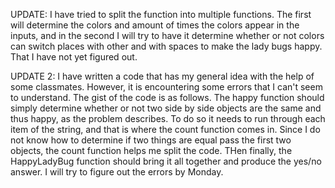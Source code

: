 UPDATE:
I have tried to split the function into multiple functions. The first will 
determine the colors and amount of times the colors appear in the inputs, and
in the second I will try to have it determine whether or not colors can switch
places with other and with spaces to make the lady bugs happy. That I have not
yet figured out. 

UPDATE 2:
I have written a code that has my general idea with the help of some classmates.
However, it is encountering some errors that I can't seem to understand.
The gist of the code is as follows. The happy function should simply determine
whether or not two side by side objects are the same and thus happy, as the 
problem describes. To do so it needs to run through each item of the string,
and that is where the count function comes in. Since I do not know how to determine
if two things are equal pass the first two objects, the count function helps
me split the code. THen finally, the HappyLadyBug function should bring it all
together and produce the yes/no answer. I will try to figure out the errors by
Monday.
